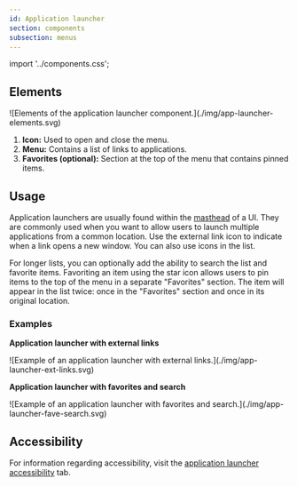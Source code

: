 ```yaml
---
id: Application launcher
section: components
subsection: menus
---
```


import '../components.css';

## Elements

<div class="ws-docs-content-img">
![Elements of the application launcher component.](./img/app-launcher-elements.svg)
</div>

1. **Icon:** Used to open and close the menu.
2. **Menu:** Contains a list of links to applications.
3. **Favorites (optional):** Section at the top of the menu that contains pinned items.

## Usage

Application launchers are usually found within the [masthead](/components/masthead) of a UI. They are commonly used when you want to allow users to launch multiple applications from a common location. Use the external link icon to indicate when a link opens a new window. You can also use icons in the list.

For longer lists, you can optionally add the ability to search the list and favorite items. Favoriting an item using the star icon allows users to pin items to the top of the menu in a separate "Favorites" section. The item will appear in the list twice: once in the "Favorites" section and once in its original location.

### Examples
**Application launcher with external links**
<div class="ws-docs-content-img">
![Example of an application launcher with external links.](./img/app-launcher-ext-links.svg)
</div>

**Application launcher with favorites and search**
<div class="ws-docs-content-img">
![Example of an application launcher with favorites and search.](./img/app-launcher-fave-search.svg)
</div>

## Accessibility
For information regarding accessibility, visit the [application launcher accessibility](/components/menus/application-launcher/accessibility) tab. 
